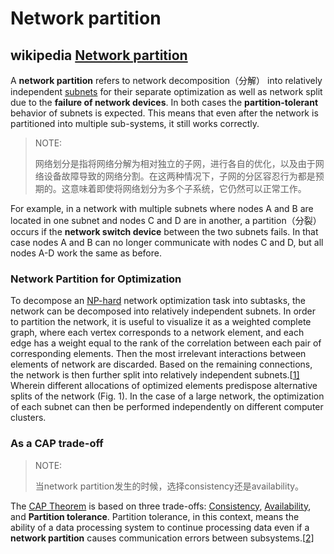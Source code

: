 # Network partition



## wikipedia [Network partition](https://en.wikipedia.org/wiki/Network_partition)

A **network partition** refers to network decomposition（分解） into relatively independent [subnets](https://en.wikipedia.org/wiki/Subnetwork) for their separate optimization as well as network split due to the **failure of network devices**. In both cases the **partition-tolerant** behavior of subnets is expected. This means that even after the network is partitioned into multiple sub-systems, it still works correctly.

> NOTE: 
>
> 网络划分是指将网络分解为相对独立的子网，进行各自的优化，以及由于网络设备故障导致的网络分割。在这两种情况下，子网的分区容忍行为都是预期的。这意味着即使将网络划分为多个子系统，它仍然可以正常工作。

For example, in a network with multiple subnets where nodes A and B are located in one subnet and nodes C and D are in another, a partition（分裂） occurs if the **network switch device** between the two subnets fails. In that case nodes A and B can no longer communicate with nodes C and D, but all nodes A-D work the same as before.



### Network Partition for Optimization

To decompose an [NP-hard](https://en.wikipedia.org/wiki/NP-hardness) network optimization task into subtasks, the network can be decomposed into relatively independent subnets. In order to partition the network, it is useful to visualize it as a weighted complete graph, where each vertex corresponds to a network element, and each edge has a weight equal to the rank of the correlation between each pair of corresponding elements. Then the most irrelevant interactions between elements of network are discarded. Based on the remaining connections, the network is then further split into relatively independent subnets.[[1\]](https://en.wikipedia.org/wiki/Network_partition#cite_note-Network_partition-1) Wherein different allocations of optimized elements predispose alternative splits of the network (Fig. 1). In the case of a large network, the optimization of each subnet can then be performed independently on different computer clusters.

### As a CAP trade-off

> NOTE: 
>
> 当network partition发生的时候，选择consistency还是availability。

The [CAP Theorem](https://en.wikipedia.org/wiki/CAP_Theorem) is based on three trade-offs: [Consistency](https://en.wikipedia.org/wiki/Consistency_(database_systems)), [Availability](https://en.wikipedia.org/wiki/Availability), and **Partition tolerance**. Partition tolerance, in this context, means the ability of a data processing system to continue processing data even if a **network partition** causes communication errors between subsystems.[[2\]](https://en.wikipedia.org/wiki/Network_partition#cite_note-2)

